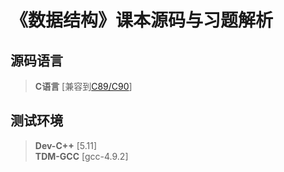 # 《数据结构》课本源码与习题解析

## 源码语言

> **C语言** [兼容到[C89/C90](https://baike.baidu.com/item/c89/22224985?fr=aladdin)]

## 测试环境

> **Dev-C++** [5.11]    
> **TDM-GCC** [gcc-4.9.2]    
